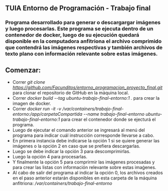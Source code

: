 ## TUIA Entorno de Programación - Trabajo final
### Programa desarrollado para generar o descargargar imágenes y luego procesarlas. Este programa se ejecuta dentro de un contenedor de docker, luego de su ejecución quedará disponible en la computadora anfitriona el archivo comprimido que contendrá las imágenes respectivas y también archivos de texto plano con información relevante sobre estas imágenes.   
## Comenzar:
- Correr *git clone https://github.com/Facunditos/entorno_programacion_proyecto_final.git* para clonar el repositorio de GitHub en la máquina local.
- Correr *docker build --tag ubuntu-trabajo-final-entorno:1 .* para crear la imagen de docker.
- Correr *docker run -it -v /var/containers/trabajo-final-entorno:/app/carpetaCompartida --name trabajo-final-entorno ubuntu-trabajo-final-entorno:1* para crear el contenedor donde se ejecturá el programa.
- Luego de ejecutar el comando anterior se ingresará al menú del programa para indicar cuál instrucción corresponde llevarse a cabo. 
- En primera instancia debe indicarse la opción 1 si se quiere generar las imágenes o la opción 2 en caso que se prefiera descargarlas.
- Luego se debe indicar la opción 3 para descomprimirlas.
- Luego la opción 4 para procesarlas.
- Y finalmente la opción 5 para comprirmir las imágenes procesadas y para crear las listas con información relevante sobre estas imaǵenes.
- Al cabo de salir del programa al indicar la opción 0, los archivos creados en el paso anterior estarán disponibles en esta carpeta de la máquina anfitriona: */var/containers/trabajo-final-entorno*
